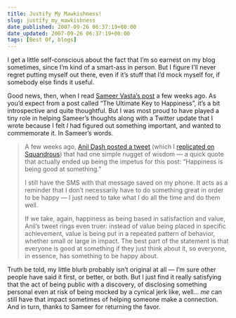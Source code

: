 ```yaml
---
title: Justify My Mawkishness!
slug: justify_my_mawkishness
date_published: 2007-09-26 06:37:19+00:00
date_updated: 2007-09-26 06:37:19+00:00
tags: [Best Of, blogs]
---
```

I get a little self-conscious about the fact that I’m so earnest on my blog sometimes, since I’m kind of a smart-ass in person. But I figure I’ll never regret putting myself out there, even if it’s stuff that I’d mock myself for, if somebody else finds it useful.

Good news, then, when I read [Sameer Vasta’s post](https://web.archive.org/web/20160505072647/http://inthemargins.ca/2007/08/27/the-ultimate-key-to-happiness) a few weeks ago. As you’d expect from a post called “The Ultimate Key to Happiness”, it’s a bit introspective and quite thoughtful. But I was most proud to have played a tiny role in helping Sameer’s thoughts along with a Twitter update that I wrote because I felt *I* had figured out something important, and wanted to commemorate it. In Sameer’s words.

> A few weeks ago, [Anil Dash posted a tweet](http://twitter.com/anildash/statuses/195442802) (which I [replicated on Squandrous](https://web.archive.org/web/20170921095209/http://squandrous.com/post/8166847)) that had one simple nugget of wisdom — a quick quote that actually ended up being the impetus for this post: “Happiness is being good at something.”
> 
> I still have the SMS with that message saved on my phone. It acts as a reminder that I don’t necessarily have to do something great in order to be happy — I just need to take what I do all the time and do them well.
> 
> If we take, again, happiness as being based in satisfaction and value, Anil’s tweet rings even truer: instead of value being placed in specific achievement, value is being put in a repeated pattern of behavior, whether small or large in impact. The best part of the statement is that everyone is good at something if they just think about it, so everyone, in essence, has something to be happy about.

Truth be told, my little blurb probably isn’t original at all — I’m sure other people have said it first, or better, or both. But I just find it really satisfying that the act of being public with a discovery, of disclosing something personal even at risk of being mocked by a cynical jerk like, well… *me* can still have that impact sometimes of helping someone make a connection. And in turn, thanks to Sameer for returning the favor.
